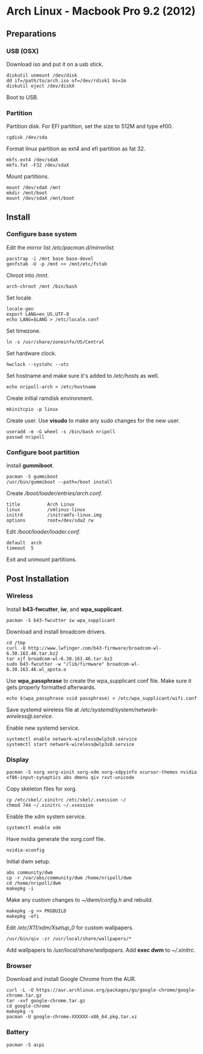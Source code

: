 # Arch Linux - Macbook Pro 9.2 (2012)

## Preparations

### USB (OSX)

Download iso and put it on a usb stick.

    diskutil unmount /dev/disk
    dd if=/path/to/arch.iso of=/dev/rdisk1 bs=1m
    diskutil eject /dev/diskX

Boot to USB.

### Partition

Partition disk. For EFI partition, set the size to 512M and type ef00.

    cgdisk /dev/sda

Format linux partition as ext4 and efi partition as fat 32.

    mkfs.ext4 /dev/sdaX
    mkfs.fat -F32 /dev/sdaX

Mount partitions.

    mount /dev/sdaX /mnt
    mkdir /mnt/boot
    mount /dev/sdaX /mnt/boot

## Install

### Configure base system

Edit the mirror list */etc/pacman.d/mirrorlist*.

    pacstrap -i /mnt base base-devel
    genfstab -U -p /mnt >> /mnt/etc/fstab

Chroot into */mnt*.

    arch-chroot /mnt /bin/bash

Set locale.

    locale-gen
    export LANG=en_US.UTF-8
    echo LANG=$LANG > /etc/locale.conf

Set timezone.
    
    ln -s /usr/share/zoneinfo/US/Central

Set hardware clock.
    
    hwclock --systohc --utc
    
Set hostname and make sure it's added to */etc/hosts* as well.

    echo nripoll-arch > /etc/hostname

Create initial ramdisk environment.

    mkinitcpio -p linux

Create user. Use **visudo** to make any sudo changes for the new user.

    useradd -m -G wheel -s /bin/bash nripoll
    passwd nripoll

### Configure boot partition

Install **gummiboot**.

    pacman -S gummiboot 
    /usr/bin/gummiboot --path=/boot install

Create */boot/loader/entries/arch.conf*.

    title          Arch Linux
    linux          /vmlinuz-linux
    initrd         /initramfs-linux.img
    options        root=/dev/sda2 rw

Edit */boot/loader/loader.conf*.

    default  arch
    timeout  5

Exit and unmount partitions.

## Post Installation

### Wireless

Install **b43-fwcutter**, **iw**, and **wpa_supplicant**. 

    pacman -S b43-fwcutter iw wpa_supplicant

Download and install broadcom drivers.

    cd /tmp
    curl -O http://www.lwfinger.com/b43-firmware/broadcom-wl-6.30.163.46.tar.bz2
    tar xjf broadcom-wl-6.30.163.46.tar.bz2
    sudo b43-fwcutter -w "/lib/firmware" broadcom-wl-6.30.163.46.wl_apsta.o

Use **wpa_passphrase** to create the wpa_supplicant conf file.
Make sure it gets properly formatted afterwards.

    echo $(wpa_passphrase ssid passphrase) > /etc/wpa_supplicant/wifi.conf

Save systemd wireless file at */etc/systemd/system/network-wireless@.service*.

Enable new systemd service.

    systemctl enable network-wireless@wlp3s0.service
    systemctl start network-wireless@wlp3s0.service


### Display

    pacman -S xorg xorg-xinit xorg-xdm xorg-xdpyinfo xcursor-themes nvidia xf86-input-synaptics abs dmenu qiv rxvt-unicode 

Copy skeleton files for xorg. 

    cp /etc/skel/.xinitrc /etc/skel/.xsession ~/
    chmod 744 ~/.xinitrc ~/.xsession

Enable the xdm system service.

    systemctl enable xdm

Have nvidia generate the xorg.conf file.

    nvidia-xconfig

Initial dwm setup. 

    abs community/dwm
    cp -r /var/abs/community/dwm /home/nripoll/dwm
    cd /home/nripoll/dwm
    makepkg -i

Make any custom changes to *~/dwm/config.h* and rebuild.

    makepkg -g >> PKGBUILD
    makepkg -efi

Edit */etc/X11/xdm/Xsetup_0* for custom wallpapers. 

    /usr/bin/qiv -zr /usr/local/share/wallpapers/*

Add wallpapers to */usr/local/share/wallpapers*.
Add **exec dwm** to *~/.xinitrc*.

### Browser

Download and install Google Chrome from the AUR.

    curl -L -O https://aur.archlinux.org/packages/go/google-chrome/google-chrome.tar.gz
    tar -xvf google-chrome.tar.gz
    cd google-chrome
    makepkg -s
    pacman -U google-chrome-XXXXXX-x86_64.pkg.tar.xz

### Battery

    pacman -S acpi
